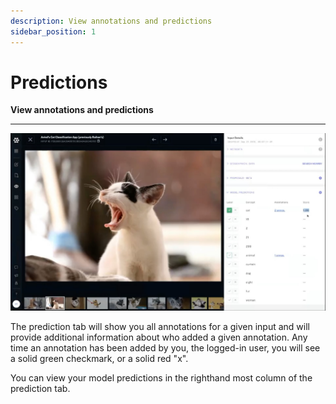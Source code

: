 ```yaml
---
description: View annotations and predictions
sidebar_position: 1
---
```


# Predictions

**View annotations and predictions**
<hr />

![The predictions lets you view annotations and predictions in one place.](/img/predictions-tab.jpg)

The prediction tab will show you all annotations for a given input and will provide additional information about who added a given annotation. Any time an annotation has been added by you, the logged-in user, you will see a solid green checkmark, or a solid red "x".

You can view your model predictions in the righthand most column of the prediction tab.

